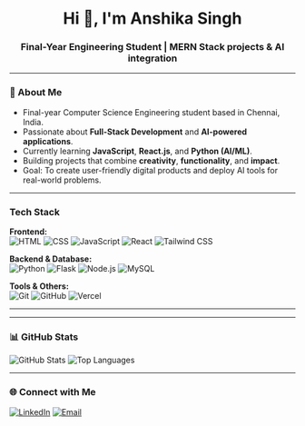 <h1 align="center">Hi 👋, I'm Anshika Singh</h1>
<h3 align="center">Final-Year Engineering Student | MERN Stack projects & AI integration</h3>

---

### 🚀 About Me
- Final-year Computer Science Engineering student based in Chennai, India.
- Passionate about **Full-Stack Development** and **AI-powered applications**.
- Currently learning **JavaScript**, **React.js**, and **Python (AI/ML)**.
- Building projects that combine **creativity**, **functionality**, and **impact**.
- Goal: To create user-friendly digital products and deploy AI tools for real-world problems.

---

### Tech Stack
**Frontend:**  
![HTML](https://img.shields.io/badge/HTML5-orange?logo=html5&logoColor=white)
![CSS](https://img.shields.io/badge/CSS3-blue?logo=css3&logoColor=white)
![JavaScript](https://img.shields.io/badge/JavaScript-yellow?logo=javascript&logoColor=black)
![React](https://img.shields.io/badge/React-20232A?logo=react&logoColor=61DAFB)
![Tailwind CSS](https://img.shields.io/badge/TailwindCSS-06B6D4?logo=tailwindcss&logoColor=white)

**Backend & Database:**  
![Python](https://img.shields.io/badge/Python-3776AB?logo=python&logoColor=white)
![Flask](https://img.shields.io/badge/Flask-000000?logo=flask&logoColor=white)
![Node.js](https://img.shields.io/badge/Node.js-339933?logo=node.js&logoColor=white)
![MySQL](https://img.shields.io/badge/MySQL-4479A1?logo=mysql&logoColor=white)

**Tools & Others:**  
![Git](https://img.shields.io/badge/Git-F05032?logo=git&logoColor=white)
![GitHub](https://img.shields.io/badge/GitHub-181717?logo=github&logoColor=white)
![Vercel](https://img.shields.io/badge/Vercel-000000?logo=vercel&logoColor=white)

---

---

### 📊 GitHub Stats
![GitHub Stats](https://github-readme-stats.vercel.app/api?username=anshikaxaa&show_icons=true&theme=radical)
![Top Languages](https://github-readme-stats.vercel.app/api/top-langs/?username=anshikaxaa&layout=compact&theme=radical)

---

### 🌐 Connect with Me
[![LinkedIn](https://img.shields.io/badge/LinkedIn-0077B5?logo=linkedin&logoColor=white)](https://linkedin.com/in/anshikaxaa/)
[![Email](https://img.shields.io/badge/Email-D14836?logo=gmail&logoColor=white)](mailto:anshikaxaaa@gmail.com)




